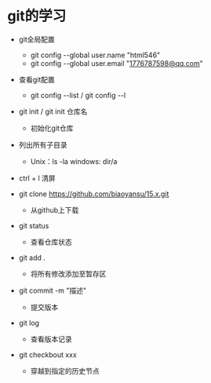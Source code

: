 git的学习
========
- git全局配置

    - git config --global user.name "html546"
    - git config --global user.email "1776787598@qq.com"
- 查看git配置
    - git config --list / git config --l
- git init / git init 仓库名
    - 初始化git仓库
- 列出所有子目录
    - Unix：ls -la windows: dir/a
- ctrl + l 清屏
- git clone https://github.com/biaoyansu/15.x.git
    - 从github上下载
- git status
    - 查看仓库状态
- git add .
    - 将所有修改添加至暂存区
- git commit -m "描述"
    - 提交版本
- git log 
    - 查看版本记录
- git checkbout xxx
    - 穿越到指定的历史节点